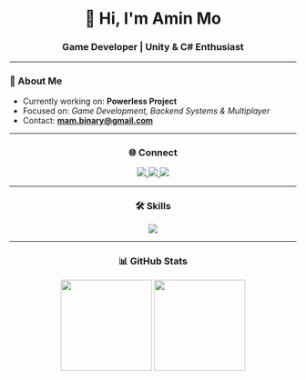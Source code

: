 <!-- Amin Mo GitHub Profile -->

<h1 align="center">👋 Hi, I'm Amin Mo</h1>
<h3 align="center">Game Developer | Unity & C# Enthusiast</h3>

---

### 🚀 About Me
- Currently working on: **Powerless Project**  
- Focused on: *Game Development, Backend Systems & Multiplayer*  
- Contact: **mam.binary@gmail.com**  

---

<h3 align="center">🌐 Connect</h3>
<p align="center">
  <a href="https://www.youtube.com/c/mam-team" target="_blank">
    <img src="https://img.shields.io/badge/YouTube-black?style=flat-square&logo=youtube&logoColor=red"/>
  </a>
  <a href="mailto:mam.binary@gmail.com" target="_blank">
    <img src="https://img.shields.io/badge/Gmail-black?style=flat-square&logo=gmail&logoColor=white"/>
  </a>
  <a href="https://discordapp.com/users/YOUR_DISCORD_ID" target="_blank">
    <img src="https://img.shields.io/badge/Discord-black?style=flat-square&logo=discord&logoColor=white"/>
  </a>
</p>

---

<h3 align="center">🛠️ Skills</h3>
<p align="center">
  <img src="https://skillicons.dev/icons?i=unity,cs,cpp,java,git,github,linux,postgres,mongodb,docker,nodejs&perline=6" />
</p>

---

<h3 align="center">📊 GitHub Stats</h3>
<p align="center">
  <img src="https://github-readme-stats.vercel.app/api?username=mam-team&show_icons=true&theme=graywhite" height="160"/>
  <img src="https://github-readme-streak-stats.herokuapp.com/?user=mam-team&theme=default" height="160"/>
</p>
